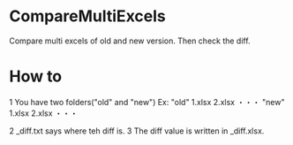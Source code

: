 # CompareMultiExcels
Compare multi excels of old and new version. Then check the diff.
# How to
 1 You have two folders("old" and "new")
 Ex:
 "old"
 1.xlsx
 2.xlsx
 ・・・
 "new"
  1.xlsx
 2.xlsx
 ・・・
 
 
 2 _diff.txt says where teh diff is.
 3 The diff value is written in _diff.xlsx.
 
